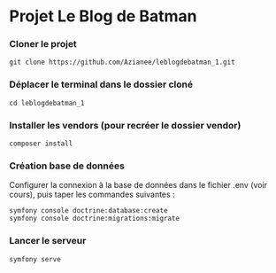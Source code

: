 # Projet Le Blog de Batman

### Cloner le projet

```
git clone https://github.com/Azianee/leblogdebatman_1.git
```

### Déplacer le terminal dans le dossier cloné
```
cd leblogdebatman_1
```

### Installer les vendors (pour recréer le dossier vendor)
```
composer install
```

### Création base de données
Configurer la connexion à la base de données dans le fichier .env (voir cours), puis taper les commandes suivantes :
```
symfony console doctrine:database:create
symfony console doctrine:migrations:migrate
```

### Lancer le serveur
```
symfony serve
```